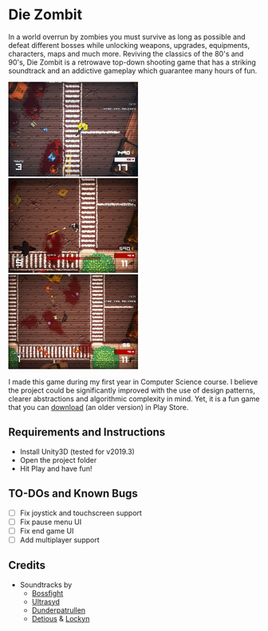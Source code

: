 # Die Zombit

In a world overrun by zombies you must survive as long as possible and defeat different bosses while unlocking weapons, upgrades, equipments, characters, maps and much more. Reviving the classics of the 80's and 90's, Die Zombit is a retrowave top-down shooting game that has a striking soundtrack and an addictive gameplay which guarantee many hours of fun.

<img src="Images/3.png" width="260" height="190"> <img src="Images/2.png" width="260" height="190"> <img src="Images/1.png" width="260" height="190">

I made this game during my first year in Computer Science course. I believe the project could be significantly improved with the use of design patterns, clearer abstractions and algorithmic complexity in mind. Yet, it is a fun game that you can [download](https://play.google.com/store/apps/details?id=com.elitgames.zombit) (an older version) in Play Store.

## Requirements and Instructions

-   Install Unity3D (tested for v2019.3)
-   Open the project folder
-   Hit Play and have fun!

## TO-DOs and Known Bugs

-   [ ] Fix joystick and touchscreen support
-   [ ] Fix pause menu UI
-   [ ] Fix end game UI
-   [ ] Add multiplayer support

## Credits

-   Soundtracks by
    -   [Bossfight](https://soundcloud.com/bossfightswe)
    -   [Ultrasyd](https://soundcloud.com/ultrasyd)
    -   [Dunderpatrullen](https://soundcloud.com/dunderpatrullen)
    -   [Detious](https://soundcloud.com/detiouss) & [Lockyn](https://soundcloud.com/lockyn)
